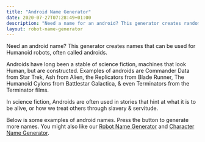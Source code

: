 ```yaml
---
title: "Android Name Generator"
date: 2020-07-27T07:28:49+01:00
description: "Need a name for an android? This generator creates random names for Humanoid robots & other mechanical beings."
layout: robot-name-generator
---
```


Need an android name? This generator creates names that can be used for Humanoid robots, often called androids. 

Androids have long been a stable of science fiction, machines that look Human, but are constructed. Examples of androids are Commander Data from Star Trek, Ash from Alien, the Replicators from Blade Runner, The Humanoid Cylons from Battlestar Galactica, & even Terminators from the Terminator films. 

In science fiction, Androids are often used in stories that hint at what it is to be alive, or how we treat others through slavery & servitude. 

Below is some examples of android names. Press the button to generate more names. You might also like our <a href="/robot-name-generator/">Robot Name Generator</a> and <a href="/sci-fi-character-name-generator/">Character Name Generator</a>. 